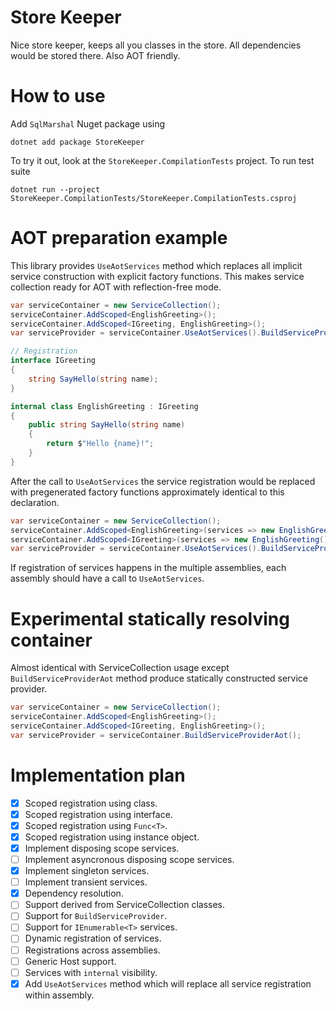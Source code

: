 Store Keeper
============

Nice store keeper, keeps all you classes in the store. All dependencies would be stored there. Also AOT friendly.

# How to use

Add `SqlMarshal` Nuget package using

```
dotnet add package StoreKeeper
```

To try it out, look at the `StoreKeeper.CompilationTests` project.
To run test suite

    dotnet run --project StoreKeeper.CompilationTests/StoreKeeper.CompilationTests.csproj 

# AOT preparation example

This library provides `UseAotServices` method which replaces all implicit service construction with
explicit factory functions. This makes service collection ready for AOT with reflection-free mode.

```csharp
var serviceContainer = new ServiceCollection();
serviceContainer.AddScoped<EnglishGreeting>();
serviceContainer.AddScoped<IGreeting, EnglishGreeting>();
var serviceProvider = serviceContainer.UseAotServices().BuildServiceProvider();

// Registration
interface IGreeting
{
    string SayHello(string name);
}

internal class EnglishGreeting : IGreeting
{
    public string SayHello(string name)
    {
        return $"Hello {name}!";
    }
}
```

After the call to `UseAotServices` the service registration would be replaced with pregenerated factory functions approximately identical to this declaration.

```csharp
var serviceContainer = new ServiceCollection();
serviceContainer.AddScoped<EnglishGreeting>(services => new EnglishGreeting());
serviceContainer.AddScoped<IGreeting>(services => new EnglishGreeting());
var serviceProvider = serviceContainer.UseAotServices().BuildServiceProvider();
```

If registration of services happens in the multiple assemblies, each assembly should have a call to `UseAotServices`.

# Experimental statically resolving container

Almost identical with ServiceCollection usage except `BuildServiceProviderAot` method produce statically constructed service provider.

```csharp
var serviceContainer = new ServiceCollection();
serviceContainer.AddScoped<EnglishGreeting>();
serviceContainer.AddScoped<IGreeting, EnglishGreeting>();
var serviceProvider = serviceContainer.BuildServiceProviderAot();
```

# Implementation plan

- [x] Scoped registration using class.
- [x] Scoped registration using interface.
- [x] Scoped registration using `Func<T>`.
- [x] Scoped registration using instance object.
- [x] Implement disposing scope services.
- [ ] Implement asyncronous disposing scope services.
- [x] Implement singleton services.
- [ ] Implement transient services.
- [x] Dependency resolution.
- [ ] Support derived from ServiceCollection classes.
- [ ] Support for `BuildServiceProvider`.
- [ ] Support for `IEnumerable<T>` services.
- [ ] Dynamic registration of services.
- [ ] Registrations across assemblies.
- [ ] Generic Host support.
- [ ] Services with `internal` visibility.
- [x] Add `UseAotServices` method which will replace all service registration within assembly.